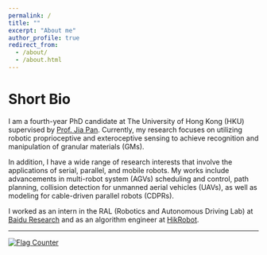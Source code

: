 ```yaml
---
permalink: /
title: ""
excerpt: "About me"
author_profile: true
redirect_from: 
  - /about/
  - /about.html
---
```


Short Bio
===
I am a fourth-year PhD candidate at The University of Hong Kong (HKU) supervised by [Prof. Jia Pan](https://sites.google.com/site/panjia/). Currently, my research focuses on utilizing robotic proprioceptive and exteroceptive sensing to achieve recognition and manipulation of granular materials (GMs).

In addition, I have a wide range of research interests that involve the applications of serial, parallel, and mobile robots. My works include advancements in multi-robot system (AGVs) scheduling and control, path planning, collision detection for unmanned aerial vehicles (UAVs), as well as modeling for cable-driven parallel robots (CDPRs).

I worked as an intern in the RAL (Robotics and Autonomous Driving Lab) at [Baidu Research](http://research.baidu.com/) and as an algorithm engineer at [HikRobot](https://www.hikrobotics.com/en).

---

<a href="https://info.flagcounter.com/yF9I"><img src="https://s11.flagcounter.com/count/yF9I/bg_FFFFFF/txt_000000/border_EBEBEB/columns_4/maxflags_8/viewers_0/labels_0/pageviews_0/flags_0/percent_0/" alt="Flag Counter" border="0"></a>